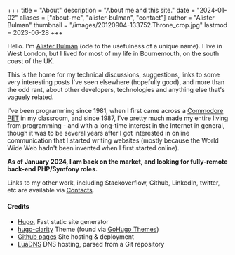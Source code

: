 +++
title = "About"
description = "About me and this site."
date = "2024-01-02"
aliases = ["about-me", "alister-bulman", "contact"]
author = "Alister Bulman"
thumbnail = "/images/20120904-133752.Throne_crop.jpg"
lastmod = 2023-06-28
+++

Hello. I'm [Alister Bulman](https://www.google.com/search?q=alister+bulman) (ode to the usefulness of a unique name). I live in West London, but I lived for most of my life in Bournemouth, on the south coast of the UK.

This is the home for my technical discussions, suggestions, links to some very interesting posts I've seen elsewhere (hopefully good), and more than the odd rant, about other developers, technologies and anything else that's vaguely related.

I've been programming since 1981, when I first came across a [Commodore PET](http://en.wikipedia.org/wiki/Commodore_PET) in my classroom, and since 1987, I've pretty much made my entire living from programming - and with a long-time interest in the Internet in general, though it was to be several years after I got interested in online communication that I started writing websites (mostly because the World Wide Web hadn't been invented when I first started online).

**As of January 2024, I am back on the market, and looking for fully-remote back-end PHP/Symfony roles.**

Links to my other work, including Stackoverflow, Github, LinkedIn, twitter, etc are available via [Contacts](/contact).


#### Credits

* [Hugo](https://gohugo.io/), Fast static site generator
* [hugo-clarity]( https://github.com/chipzoller/hugo-clarity) Theme (found via [GoHugo Themes](https://themes.gohugo.io/themes/hugo-clarity/))
* [Github pages](https://pages.github.com/) Site hosting & deployment
* [LuaDNS](https://luadns.com/) DNS hosting, parsed from a Git repository
